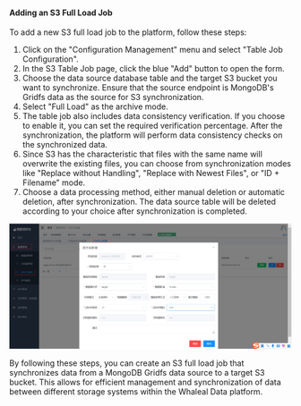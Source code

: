 #### Adding an S3 Full Load Job

To add a new S3 full load job to the platform, follow these steps:

1. Click on the "Configuration Management" menu and select "Table Job Configuration".
2. In the S3 Table Job page, click the blue "Add" button to open the form.
3. Choose the data source database table and the target S3 bucket you want to synchronize. Ensure that the source endpoint is MongoDB's Gridfs data as the source for S3 synchronization.
4. Select "Full Load" as the archive mode.
5. The table job also includes data consistency verification. If you choose to enable it, you can set the required verification percentage. After the synchronization, the platform will perform data consistency checks on the synchronized data.
6. Since S3 has the characteristic that files with the same name will overwrite the existing files, you can choose from synchronization modes like "Replace without Handling", "Replace with Newest Files", or "ID + Filename" mode.
7. Choose a data processing method, either manual deletion or automatic deletion, after synchronization. The data source table will be deleted according to your choice after synchronization is completed.

![Adding an S3 Full Load Job](../../images/whaleal-data-images/image-20230621135150997.png)

By following these steps, you can create an S3 full load job that synchronizes data from a MongoDB Gridfs data source to a target S3 bucket. This allows for efficient management and synchronization of data between different storage systems within the Whaleal Data platform.

